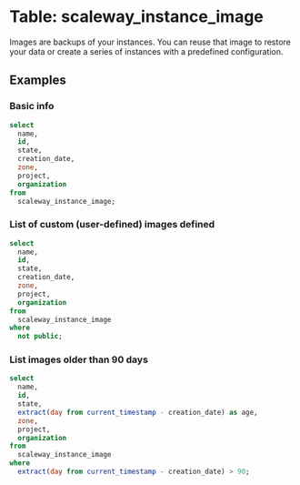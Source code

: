# Table: scaleway_instance_image

Images are backups of your instances. You can reuse that image to restore your data or create a series of instances with a predefined configuration.

## Examples

### Basic info

```sql
select
  name,
  id,
  state,
  creation_date,
  zone,
  project,
  organization
from
  scaleway_instance_image;
```

### List of custom (user-defined) images defined

```sql
select
  name,
  id,
  state,
  creation_date,
  zone,
  project,
  organization
from
  scaleway_instance_image
where
  not public;
```

### List images older than 90 days

```sql
select
  name,
  id,
  state,
  extract(day from current_timestamp - creation_date) as age,
  zone,
  project,
  organization
from
  scaleway_instance_image
where
  extract(day from current_timestamp - creation_date) > 90;
```
